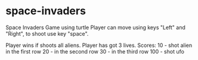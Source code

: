 # space-invaders
Space Invaders Game using turtle
Player can move using keys "Left" and "Right", to shoot use key "space".

Player wins if shoots all aliens. Player has got 3 lives. Scores: 10 - shot alien in the first row 20 - in the second row 30 - in the third row 100 - shot ufo
